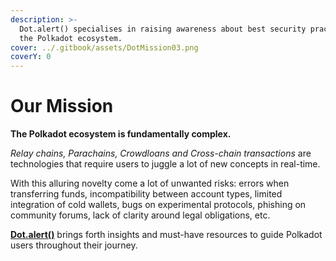 ```yaml
---
description: >-
  Dot.alert() specialises in raising awareness about best security practices for
  the Polkadot ecosystem.
cover: ../.gitbook/assets/DotMission03.png
coverY: 0
---
```


# Our Mission

**The Polkadot ecosystem is fundamentally complex.**&#x20;

_Relay chains, Parachains, Crowdloans and Cross-chain transactions_ are technologies that require users to juggle a lot of new concepts in real-time.

With this alluring novelty come a lot of unwanted risks: errors when transferring funds, incompatibility between account types, limited integration of cold wallets, bugs on experimental protocols, phishing on community forums, lack of clarity around legal obligations, etc.

[**Dot.alert()**](../) brings forth insights and must-have resources to guide Polkadot users throughout their journey.

